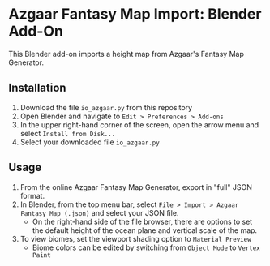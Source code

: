 # Azgaar Fantasy Map Import: Blender Add-On

This Blender add-on imports a height map from Azgaar's Fantasy Map Generator.

## Installation

1. Download the file `io_azgaar.py` from this repository
2. Open Blender and navigate to `Edit > Preferences > Add-ons`
3. In the upper right-hand corner of the screen, open the arrow menu and select `Install from Disk...`
4. Select your downloaded file `io_azgaar.py`

## Usage

1. From the online Azgaar Fantasy Map Generator, export in "full" JSON format.
2. In Blender, from the top menu bar, select `File > Import > Azgaar Fantasy Map (.json)` and select your JSON file.
    - On the right-hand side of the file browser, there are options to set the default height of the ocean plane and vertical scale of the map.
3. To view biomes, set the viewport shading option to `Material Preview`
    - Biome colors can be edited by switching from `Object Mode` to `Vertex Paint`